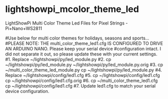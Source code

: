 # lightshowpi_mcolor_theme_led
LightShowPi Multi Color Theme Led Files for Pixel Strings - Pi+Nano+WS2811

#Use below for multi color themes for holidays, seasons and sports...
#PLEASE NOTE: THE multi_color_theme_led1.cfg  IS CONFIGURED TO DRIVE AN ARDUINO NANO.  Please keep your serial device #configuration intact.  I did not separate it out, so please update these with your current settings.
#1.  Replace ~/lightshowpi/py/led_module.py
#2. cp ~/lightshowpi/py/led_module.py ~/lightshowpi/py/led_module.py.orig
#3. cp ~/multi_color_theme_led_module.py cp ~/lightshowpi/py/led_module.py
#4. Replace ~/lightshowpi/config/led1.cfg
#5. cp ~/lightshowpi/config/led1.cfg cp ~/lightshowpi/config/led1.cfg.orig
#6. cp ~/multi_color_theme_led1.cfg cp ~/lightshowpi/config/led1.cfg
#7. Update led1.cfg to match your serial device configuration.
